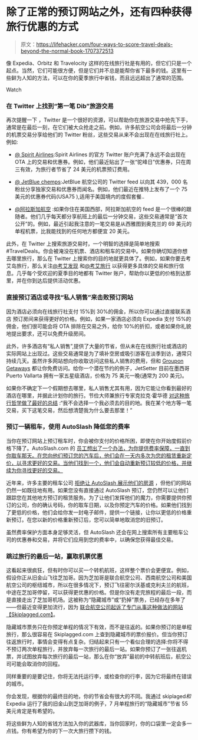 # 除了正常的预订网站之外，还有四种获得旅行优惠的方式

> 原文：<https://lifehacker.com/four-ways-to-score-travel-deals-beyond-the-normal-book-1707372513>

像 Expedia、Orbitz 和 Travelocity 这样的在线旅行社是有用的，但它们只是一个起点。当然，它们可能很方便，但是它们并不总是能帮你省下最多的钱。这里有一些鲜为人知的方法，可以在你的夏季旅行中省钱，而且远远超出了通常的范围。

Watch

### **在 Twitter 上找到“第一笔 Dib”旅游交易**

再次提醒一下 ，Twitter 是一个很好的资源，可以帮助你在旅游交易中抢先下手，通常是在最后一刻，在它们被大众抢走之前。例如，许多航空公司会将最后一分钟的机票交易分享给他们的 Twitter 粉丝，这些交易从来不会出现在在线旅行社上。例如:

*   [@ Spirit Airlines](https://twitter.com/spiritairlines):Spirit Airlines 的官方 Twitter 账户充满了永远不会出现在 OTA 上的交易和优惠券。例如，他们最近贴出了一张“驼峰日”优惠券，只在周三有效，为旅行者节省了 24 美元的机票预订费用。

*   [@ JetBlue chemps](https://twitter.com/jetbluecheeps):JetBlue 航空公司的 Twitter feed 以向其 439，000 名粉丝分享独家交易和优惠券而闻名。例如，他们最近在推特上发布了一个 75 美元的优惠券代码(USA75 ),适用于美国境内的度假套餐..
*   [@阿拉斯加航空](https://twitter.com/AlaskaAir) :如果你住在美国西部，阿拉斯加航空的 feed 是一个很棒的跟随者。他们几乎每天都分享航班上的最后一分钟交易，这些交易通常是“首次公开”的。例如，最近引起我注意的一笔交易是从西雅图到奥克兰的 69 美元的单程机票，比我能找到的任何地方都便宜 20 美元。

此外，在 Twitter 上搜索旅游交易时，一个明智的选择是简单地搜索#TravelDeals。你会被淹没在机票、酒店和租车的交易中。如果你确切知道你想去哪里旅行，那么在 Twitter 上搜索你的目的地就更具体了。例如，如果你要去考艾岛旅行，那么关注[@考艾发现](https://twitter.com/KauaiDiscovery) 和[@考艾旅行](https://twitter.com/KauaiTravel) 以获得更多具体的交易和旅行信息。几乎每个受欢迎的夏季目的地都有 Twitter 账户，帮助你以更低的价格到达那里，并在你到达后提供活动优惠。

### **直接预订酒店或寻找“私人销售”来击败预订网站**

因为酒店必须向在线旅行社支付 15%到 30%的佣金，所以你可以通过直接联系酒店 预订房间来获得更好的价格。例如，如果一家酒店必须向 Expedia 支付 15%的佣金，他们很可能会将 OTA 排除在交易之外，给你 10%的折扣，或者如果你礼貌地提出要求，还可以免费升级房间。

此外，许多酒店有“私人销售”,提供了大量的节省，但从未在在线旅行社或酒店的实际网站上出现过。这些交易通常是为了填补空房或吸引游客在淡季到访，通常只持续几天。虽然许多网站想向你收取访问这些私人销售的费用，但和 [Groupon Getaways](https://www.groupon.com/getaways) 都让你免费访问。给你一个潜在节约的例子，JetSetter 目前在墨西哥 Puerto Vallarta 拥有一家五星级酒店，价格为 75 美元一晚(通常为 200 美元)。

如果你不确定下一个假期想去哪里，私人销售尤其有用，因为它能让你看到最好的酒店在哪里，并据此计划你的旅行。节俭大师兼旅行专家克拉克·霍华德 [对这种旅行哲学做了最好的总结](http://www.clarkhoward.com/1-rule-cheap-travel) :“我不会选择一个我必须去的目的地。我在某个地方等一笔交易，买下这笔交易，然后想清楚我为什么要去那里！”

### **预订一辆租车，使用 AutoSlash 降低您的费率**

当你在预订网站上预订租车时，你会被你支付的价格所困，即使在你开始度假前价格下降了。AutoSlash.com 的 [员工想出了一个办法，为你提供费率保障，一直到你取车那天。在您向他们预订您的汽车后，他们会在一天内多次为您的租赁重新定价，以寻求更好的交易。当他们找到一个，他们会自动重新预订较低的价格，并继续为你寻找更好的交易。](http://www.autoslash.com/)

近年来，许多主要的租车公司 [拒绝让 AutoSlash 展示他们的房源](http://viewfromthewing.boardingarea.com/2012/04/03/hertz-thrifty-and-dollar-pull-out-of-autoslash-but-the-site-is-still-just-as-useful-to-consumers/) ，但他们的网站仍然一如既往地有用。如果您没有直接通过 AutoSlash 预订，您仍然可以让他们跟踪您在其他地方预订的租赁服务。为了让他们发挥他们的魔力，你需要提供你预订的公司，你的确认号码，你的取车日期，以及你预定汽车的价格。如果他们找到了更低的价格，他们会给你发一封电子邮件，提供一个链接，让你以更低的价格重新预订。在您以新的价格重新预订后，您可以简单地取消您的旧预订。

虽然费率保护方面本身足够灵活，但 AutoSlash 还会在网上搜索所有主要租车公司的优惠券和交易，并将它们应用到您的费率中，以确保您获得最佳交易。

### **跳过旅行的最后一站，赢取机票优惠**

这看起来很疯狂，但有时你可以买一个转机航班，这样整个票价会更便宜。例如，假设你正从旧金山飞往芝加哥。因为芝加哥是联合航空公司、西南航空公司和美国航空公司的枢纽城市，所以在很多情况下，预订飞往密尔沃基或克利夫兰的航班，中途在芝加哥停留，可以获得更优惠的价格。但是你没有走完旅程的最后一段，而是直接走出了芝加哥机场。这被称为“隐藏城市”或“扔掉”票务，已经存在多年了——但最近变得更加流行，因为 [联合航空公司起诉了专门从事这种做法的网站](http://money.cnn.com/2014/12/29/news/united-orbitz-sue-skiplagged-22/)[【Skiplagged.com】](https://skiplagged.com/)。

隐藏城市票务只在你预定单程的情况下有效，而不是往返的。如果你预订的是单程旅行，那么很容易在 Skiplagged.com 上查到隐藏城市的票价报价。但当你预订往返旅行时，事情会变得有点复杂。归结起来只有一个看似合理的选择:你将不得不预订两次单程旅行，并放弃每一次旅行的最后一站。如果你预订了一张往返机票，并试图放弃每次旅行的最后一站，那么在你“放弃”最初的中转航班后，航空公司可能会取消你的回程。

同样重要的是要记住，你将无法托运行李，或检查你的行李，因为它将最终在错误的城市。

你会发现，根据你的最终目的地，你的节省会有很大的不同。我通过 skiplaged*和* Expedia 运行了我的旧金山到芝加哥的例子，7 月单程旅行的“隐藏城市”节省 55 美元肯定是有希望的。

将这些鲜为人知的省钱方法加入你的武器库，当你回家时，你的口袋里一定会多一点钱。你有希望为你的下一次大旅行攒下的钱。